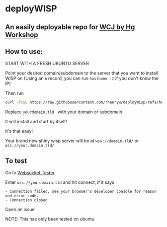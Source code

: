 # deployWISP

## An easily deployable repo for [WCJ by Hg Workshop](https://github.com/MercuryWorkshop/wisp-client-js)

How to use:
---


START WITH A FRESH UBUNTU SERVER


Point your desired domain/subdomain to the server that you want to install WISP on (Using an `A` record, you can run `hostname -I` if you don't know the IP)

Then run
```bash
curl -fsSL https://raw.githubusercontent.com/rhenryw/deployWisp/refs/heads/main/install.sh | bash -s yourdomain.tld

```
Replace `yourdomain.tld ` with your domain or subdomain.

It will install and start by itself!

It's that easy!

Your brand new shiny wisp server will be at `wss://domain.tld/` or `wss://your.domain.tld/`

To test
---
Go to [Websocket Tester](https://piehost.com/websocket-tester)

Enter `wss://yourdomain.tld` and hit connect, if it says 

```
- Connection failed, see your browser's developer console for reason and error code.
- Connection closed
```

Open an issue

NOTE: This has only been tested on ubuntu
